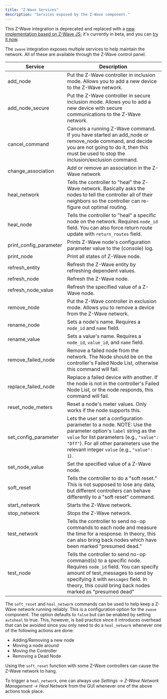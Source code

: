 ```yaml
---
title: "Z-Wave Services"
description: "Services exposed by the Z-Wave component."
---
```


<div class='note'>

This Z-Wave integration is deprecated and replaced with a [new implementation based on Z-Wave JS](/integrations/zwave_js); it's currently in beta, and you can [try it now](/integrations/zwave_js/).

</div>

The `zwave` integration exposes multiple services to help maintain the network. All of these are available through the Z-Wave control panel.

| Service                | Description                                                                                                                                                                                                                                          |
| ---------------------- | ---------------------------------------------------------------------------------------------------------------------------------------------------------------------------------------------------------------------------------------------------- |
| add_node               | Put the Z-Wave controller in inclusion mode. Allows you to add a new device to the Z-Wave network.                                                                                                                                                   |
| add_node_secure        | Put the Z-Wave controller in secure inclusion mode. Allows you to add a new device with secure communications to the Z-Wave network.                                                                                                                 |
| cancel_command         | Cancels a running Z-Wave command. If you have started an add_node or remove_node command, and decide you are not going to do it, then this must be used to stop the inclusion/exclusion command.                                                     |
| change_association     | Add or remove an association in the Z-Wave network                                                                                                                                                                                                   |
| heal_network           | Tells the controller to "heal" the Z-Wave network. Basically asks the nodes to tell the controller all of their neighbors so the controller can re-figure out optimal routing.                                                                       |
| heal_node              | Tells the controller to "heal" a specific node on the network. Requires `node_id` field. You can also force return route update with `return_routes` field.                                                                                          |
| print_config_parameter | Prints Z-Wave node's configuration parameter value to the (console) log.                                                                                                                                                                             |
| print_node             | Print all states of Z-Wave node.                                                                                                                                                                                                                     |
| refresh_entity         | Refresh the Z-Wave entity by refreshing dependent values.                                                                                                                                                                                            |
| refresh_node           | Refresh the Z-Wave node.                                                                                                                                                                                                                             |
| refresh_node_value     | Refresh the specified value of a Z-Wave node.                                                                                                                                                                                                        |
| remove_node            | Put the Z-Wave controller in exclusion mode. Allows you to remove a device from the Z-Wave network.                                                                                                                                                  |
| rename_node            | Sets a node's name. Requires a `node_id` and `name` field.                                                                                                                                                                                           |
| rename_value           | Sets a value's name. Requires a `node_id`, `value_id`, and `name` field.                                                                                                                                                                             |
| remove_failed_node     | Remove a failed node from the network. The Node should be on the controller's Failed Node List, otherwise this command will fail.                                                                                                                    |
| replace_failed_node    | Replace a failed device with another. If the node is not in the controller's Failed Node List, or the node responds, this command will fail.                                                                                                         |
| reset_node_meters      | Reset a node's meter values. Only works if the node supports this.                                                                                                                                                                                   |
| set_config_parameter   | Lets the user set a configuration parameter to a node. NOTE: Use the parameter option's `label` string as the `value` for list parameters (e.g., `"value": "Off"`). For all other parameters use the relevant integer `value` (e.g., `"value": 1`).  |
| set_node_value         | Set the specified value of a Z-Wave node.                                                                                                                                                                                                            |
| soft_reset             | Tells the controller to do a "soft reset." This is not supposed to lose any data, but different controllers can behave differently to a "soft reset" command.                                                                                        |
| start_network          | Starts the Z-Wave network.                                                                                                                                                                                                                           |
| stop_network           | Stops the Z-Wave network.                                                                                                                                                                                                                            |
| test_network           | Tells the controller to send no-op commands to each node and measure the time for a response. In theory, this can also bring back nodes which have been marked "presumed dead."                                                                      |
| test_node              | Tells the controller to send no-op command(s) to a specific node. Requires `node_id` field. You can specify amount of test_messages to send by specifying it with `messages` field. In theory, this could bring back nodes marked as "presumed dead" |

The `soft_reset` and `heal_network` commands can be used to help keep a Z-Wave network running reliably. This is a configuration option for the `zwave` component. The option defaults to `false` but can be enabled by setting `autoheal` to true. This, however, is bad practice since it introduces overhead that can be avoided since you only need to do a `heal_network` whenever one of the following actions are done:

- Adding/Removing a new node
- Moving a node around
- Moving the Controller
- Removing a Dead Node

<div class='note'>

Using the `soft_reset` function with some Z-Wave controllers can cause the Z-Wave network to hang.

</div>

To trigger a `heal_network`, one can always use *Settings -> Z-Wave Network Management -> Heal Network* from the GUI whenever one of the above actions took place.
